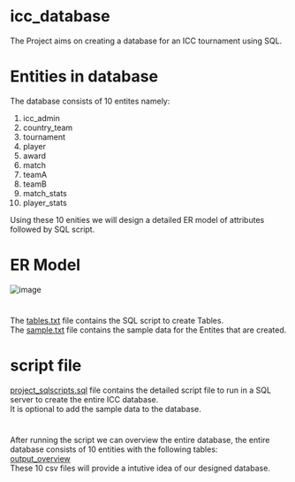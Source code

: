 # icc_database
The Project aims on creating a database for an ICC tournament using SQL.

# Entities in database
The database consists of 10 entites namely:
1) icc_admin
2) country_team
3) tournament
4) player
5) award
6) match
7) teamA
8) teamB
9) match_stats
10) player_stats

Using these 10 enities we will design a detailed ER model of attributes followed by SQL script.

# ER Model

![image](https://github.com/Ryuga002/icc_database/assets/90711209/0f65a9de-5320-4674-b7b6-165bcdc7a1e5)


#
The [tables.txt](https://github.com/Ryuga002/icc_database/blob/main/icc_sample_data.txt) file contains the SQL script to create Tables.<br>
The [sample.txt](https://github.com/Ryuga002/icc_database/blob/main/tables.txt)  file contains the sample data for the Entites that are created.
# script file
[project_sqlscripts.sql](https://github.com/Ryuga002/icc_database/blob/main/project_sqlscript.sql) file contains the detailed script file to run in a SQL server to create the entire ICC database.<br>
It is optional to add the sample data to the database.
# 
After running the script we can overview the entire database, the entire database consists of 10 entities with the following tables:<br>
[output_overview](https://github.com/Ryuga002/icc_database/tree/f15976e16eabb968be12b273bd104c38a9293dd4/output_overview) <br>
These 10 csv files will provide a intutive idea of our designed database.
